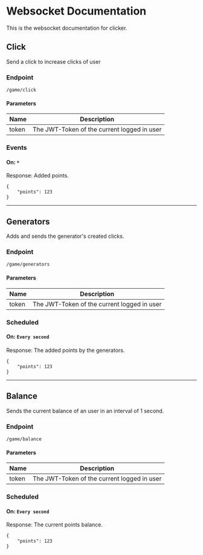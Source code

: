 # Websocket Documentation

This is the websocket documentation for clicker.

## Click

Send a click to increase clicks of user 

### Endpoint

```
/game/click
```

#### Parameters

<table>
<thead>
    <tr>
        <th>Name</th>
        <th>Description</th>
    </tr>
</thead>
<tbody>
    <tr>
        <td>token</td>
        <td>The JWT-Token of the current logged in user</td>
    </tr>
</tbody>
</table>

### Events

#### On: `*`

Response: Added points.

```
{
    "points": 123 
}
```

---

## Generators

Adds and sends the generator's created clicks.

### Endpoint

```
/game/generators
```

#### Parameters

<table>
<thead>
    <tr>
        <th>Name</th>
        <th>Description</th>
    </tr>
</thead>
<tbody>
    <tr>
        <td>token</td>
        <td>The JWT-Token of the current logged in user</td>
    </tr>
</tbody>
</table>

### Scheduled

#### On: `Every second`

Response: The added points by the generators.

```
{
    "points": 123
}
```

---

## Balance

Sends the current balance of an user in an interval of 1 second.

### Endpoint

```
/game/balance
```

#### Parameters

<table>
<thead>
    <tr>
        <th>Name</th>
        <th>Description</th>
    </tr>
</thead>
<tbody>
    <tr>
        <td>token</td>
        <td>The JWT-Token of the current logged in user</td>
    </tr>
</tbody>
</table>

### Scheduled

#### On: `Every second`

Response: The current points balance.

```
{
    "points": 123
}
```
